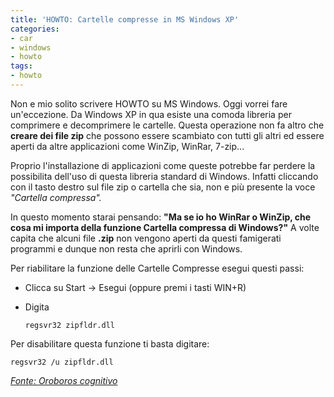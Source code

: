 ```yaml
---
title: 'HOWTO: Cartelle compresse in MS Windows XP'
categories:
- car
- windows
- howto
tags:
- howto
---
```

Non e mio solito scrivere HOWTO su MS Windows. Oggi vorrei fare un'eccezione.
Da Windows XP in qua esiste una comoda libreria per comprimere e decomprimere
le cartelle. Questa operazione non fa altro che **creare dei file zip** che
possono essere scambiato con tutti gli altri ed essere aperti da altre
applicazioni come WinZip, WinRar, 7-zip...

Proprio l'installazione di applicazioni come queste potrebbe far perdere la
possibilita dell'uso di questa libreria standard di Windows. Infatti cliccando
con il tasto destro sul file zip o cartella che sia, non e più presente la
voce _"Cartella compressa"._

In questo momento starai pensando: **"Ma se io ho WinRar o WinZip, che cosa mi
importa della funzione Cartella compressa di Windows?"** A volte capita che
alcuni file **.zip** non vengono aperti da questi famigerati programmi e
dunque non resta che aprirli con Windows.

Per riabilitare la funzione delle Cartelle Compresse esegui questi passi:

  * Clicca su Start -> Esegui (oppure premi i tasti WIN+R)
  * Digita 
    
        regsvr32 zipfldr.dll

  

  

  
Per disabilitare questa funzione ti basta digitare:

    
    
    regsvr32 /u zipfldr.dll

_[Fonte: Oroboros cognitivo](http://my.opera.com/vevola/blog/show.dml/476082)_

